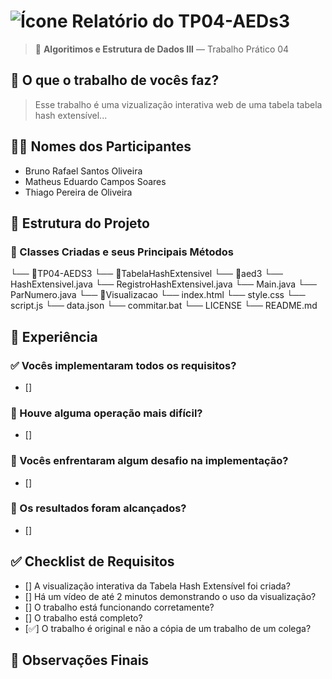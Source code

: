 # ![Ícone](https://static.wikia.nocookie.net/minecraft_gamepedia/images/a/aa/Golden_Carrot_JE4_BE2.png/revision/latest/thumbnail/width/40/height/40?cb=20200430031437) Relatório do TP04-AEDs3

> 🧠 **Algoritimos e Estrutura de Dados III** — Trabalho Prático 04

## 📌 O que o trabalho de vocês faz?
> Esse trabalho é uma vizualização interativa web de uma tabela tabela hash extensível... 

## 👨‍💻 Nomes dos Participantes
- Bruno Rafael Santos Oliveira
- Matheus Eduardo Campos Soares
- Thiago Pereira de Oliveira

## 🧱 Estrutura do Projeto

### 📂 Classes Criadas e seus Principais Métodos

└── 📁TP04-AEDS3
 └── 📁TabelaHashExtensivel
   └── 📁aed3
    └── HashExtensivel.java
    └── RegistroHashExtensivel.java
   └── Main.java 
   └── ParNumero.java 
 └── 📁Visualizacao
   └── index.html
   └── style.css
   └── script.js
   └── data.json
└── commitar.bat
└── LICENSE
└── README.md


## 🧪 Experiência

### ✅ Vocês implementaram todos os requisitos?
- [] 

### 🧩 Houve alguma operação mais difícil?
- [] 

### 🧱 Vocês enfrentaram algum desafio na implementação?
- [] 

### 🎯 Os resultados foram alcançados?
- [] 

## ✅ Checklist de Requisitos

- [] A visualização interativa da Tabela Hash Extensível foi criada?
- [] Há um vídeo de até 2 minutos demonstrando o uso da visualização?
- [] O trabalho está funcionando corretamente?
- [] O trabalho está completo?
- [✅] O trabalho é original e não a cópia de um trabalho de um colega?

## 📎 Observações Finais
